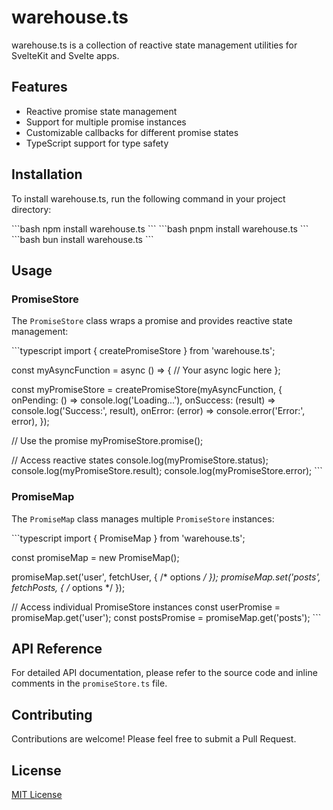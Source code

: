 # warehouse.ts

warehouse.ts is a collection of reactive state management utilities for SvelteKit and Svelte apps.

## Features

- Reactive promise state management
- Support for multiple promise instances
- Customizable callbacks for different promise states
- TypeScript support for type safety

## Installation

To install warehouse.ts, run the following command in your project directory:

\```bash
npm install warehouse.ts
\```
\```bash
pnpm install warehouse.ts
\```
\```bash
bun install warehouse.ts
\```

## Usage

### PromiseStore

The `PromiseStore` class wraps a promise and provides reactive state management:

\```typescript
import { createPromiseStore } from 'warehouse.ts';

const myAsyncFunction = async () => {
  // Your async logic here
};

const myPromiseStore = createPromiseStore(myAsyncFunction, {
  onPending: () => console.log('Loading...'),
  onSuccess: (result) => console.log('Success:', result),
  onError: (error) => console.error('Error:', error),
});

// Use the promise
myPromiseStore.promise();

// Access reactive states
console.log(myPromiseStore.status);
console.log(myPromiseStore.result);
console.log(myPromiseStore.error);
\```

### PromiseMap

The `PromiseMap` class manages multiple `PromiseStore` instances:

\```typescript
import { PromiseMap } from 'warehouse.ts';

const promiseMap = new PromiseMap();

promiseMap.set('user', fetchUser, { /* options */ });
promiseMap.set('posts', fetchPosts, { /* options */ });

// Access individual PromiseStore instances
const userPromise = promiseMap.get('user');
const postsPromise = promiseMap.get('posts');
\```

## API Reference

For detailed API documentation, please refer to the source code and inline comments in the `promiseStore.ts` file.

## Contributing

Contributions are welcome! Please feel free to submit a Pull Request.

## License

[MIT License](LICENSE)